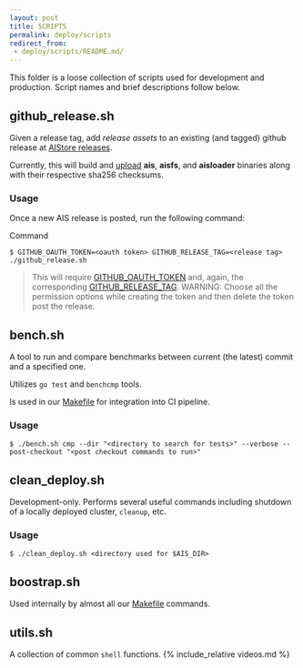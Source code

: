 ```yaml
---
layout: post
title: SCRIPTS
permalink: deploy/scripts
redirect_from:
 - deploy/scripts/README.md/
---
```


This folder is a loose collection of scripts used for development and production. Script names and brief descriptions follow below.

## github_release.sh

Given a release tag, add *release assets* to an existing (and tagged) github release at [AIStore releases](https://github.com/NVIDIA/aistore/releases).

Currently, this will build and [upload](https://github.com/actions/upload-release-asset) **ais**, **aisfs**, and **aisloader** binaries along with their respective sha256 checksums.

### Usage

Once a new AIS release is posted, run the following command:

Command
```console
$ GITHUB_OAUTH_TOKEN=<oauth token> GITHUB_RELEASE_TAG=<release tag> ./github_release.sh
```

> This will require [GITHUB_OAUTH_TOKEN](https://docs.github.com/en/github/authenticating-to-github/creating-a-personal-access-token) and, again, the corresponding [GITHUB_RELEASE_TAG](https://git-scm.com/book/en/v2/Git-Basics-Tagging).
> WARNING: Choose all the permission options while creating the token and then delete the token post the release.

## bench.sh

A tool to run and compare benchmarks between current (the latest) commit and a specified one.

Utilizes `go test` and `benchcmp` tools.

Is used in our [Makefile](/aistore/Makefile) for integration into CI pipeline.

### Usage

```console
$ ./bench.sh cmp --dir "<directory to search for tests>" --verbose --post-checkout "<post checkout commands to run>"
```

## clean_deploy.sh

Development-only. Performs several useful commands including shutdown of a locally deployed cluster, `cleanup`, etc.

### Usage

```console
$ ./clean_deploy.sh <directory used for $AIS_DIR>
```

## boostrap.sh

Used internally by almost all our [Makefile](/aistore/Makefile) commands.

## utils.sh

A collection of common `shell` functions.
{% include_relative videos.md %}
